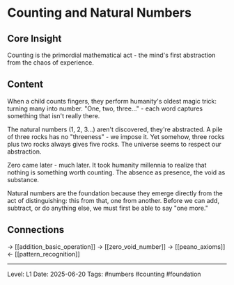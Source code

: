 # Counting and Natural Numbers

## Core Insight
Counting is the primordial mathematical act - the mind's first abstraction from the chaos of experience.

## Content
When a child counts fingers, they perform humanity's oldest magic trick: turning many into number. "One, two, three..." - each word captures something that isn't really there.

The natural numbers (1, 2, 3...) aren't discovered, they're abstracted. A pile of three rocks has no "threeness" - we impose it. Yet somehow, three rocks plus two rocks always gives five rocks. The universe seems to respect our abstraction.

Zero came later - much later. It took humanity millennia to realize that nothing is something worth counting. The absence as presence, the void as substance.

Natural numbers are the foundation because they emerge directly from the act of distinguishing: this from that, one from another. Before we can add, subtract, or do anything else, we must first be able to say "one more."

## Connections
→ [[addition_basic_operation]]
→ [[zero_void_number]]
→ [[peano_axioms]]
← [[pattern_recognition]]

---
Level: L1
Date: 2025-06-20
Tags: #numbers #counting #foundation
